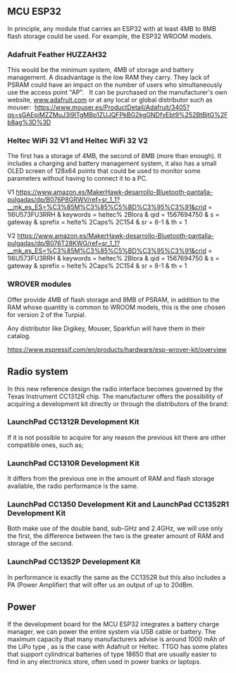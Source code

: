 ## MCU ESP32

In principle, any module that carries an ESP32 with at least 4MB to 8MB flash storage could be used. For example, the ESP32 WROOM models.

### Adafruit Feather HUZZAH32

This would be the minimum system, 4MB of storage and battery management. A disadvantage is the low RAM they carry. They lack of PSRAM could have an impact on the number of users who simultaneously use the access point "AP".
 
It can be purchased on the manufacturer's own website, www.adafruit.com or at any local or global distributor such as mouser:
 https://www.mouser.es/ProductDetail/Adafruit/3405?qs=sGAEpiMZZMuJ3l9lTgMBp1ZUJQFPkBG2kgGNDfvEbt9%252BtBjtG%2Fb8ag%3D%3D

### Heltec WiFi 32 V1 and Heltec WiFi 32 V2
The first has a storage of 4MB, the second of 8MB (more than enough). It includes a charging and battery management system, it also has a small OLED screen of 128x64 points that could be used to monitor some parameters without having to connect it to a PC.

V1
https://www.amazon.es/MakerHawk-desarrollo-Bluetooth-pantalla-pulgadas/dp/B076P8GRWV/ref=sr_1_1?__mk_es_ES=%C3%85M%C3%85%C5%BD%C3%95%C3%91&crid = 1I6U573FU3RRH & keywords = heltec% 2Blora & qid = 1567694750 & s = gateway & sprefix = helte% 2Caps% 2C154 & sr = 8-1 & th = 1

V2
https://www.amazon.es/MakerHawk-desarrollo-Bluetooth-pantalla-pulgadas/dp/B076T28KWG/ref=sr_1_1?__mk_es_ES=%C3%85M%C3%85%C5%BD%C3%95%C3%91&crid = 1I6U573FU3RRH & keywords = heltec% 2Blora & qid = 1567694750 & s = gateway & sprefix = helte% 2Caps% 2C154 & sr = 8-1 & th = 1

### WROVER modules 
Offer provide 4MB of flash storage and 8MB of PSRAM, in addition to the RAM whose quantity is common to WROOM models, this is the one chosen for version 2 of the Turpial.

Any distributor like Digikey, Mouser, Sparkfun will have them in their catalog.

https://www.espressif.com/en/products/hardware/esp-wrover-kit/overview



## Radio system

In this new reference design the radio interface becomes governed by the Texas Instrument CC1312R chip. The manufacturer offers the possibility of acquiring a development kit directly or through the distributors of the brand:

### LaunchPad CC1312R Development Kit

If it is not possible to acquire for any reason the previous kit there are other compatible ones, such as;

### LaunchPad CC1310R Development Kit
It differs from the previous one in the amount of RAM and flash storage available, the radio performance is the same.

### LaunchPad CC1350 Development Kit and LaunchPad CC1352R1 Development Kit
Both make use of the double band, sub-GHz and 2.4GHz, we will use only the first, the difference between the two is the greater amount of RAM and storage of the second.

### LaunchPad CC1352P Development Kit
In performance is exactly the same as the CC1352R but this also includes a PA (Power Amplifier) that will offer us an output of up to 20dBm.


## Power

If the development board for the MCU ESP32 integrates a battery charge manager, we can power the entire system via USB cable or battery. The maximum capacity that many manufacturers advise is around 1000 mAh of the LiPo type , as is the case with Adafruit or Heltec. TTGO has some plates that support cylindrical batteries of type 18650 that are usually easier to find in any electronics store, often used in power banks or laptops.
